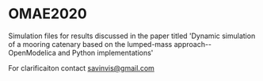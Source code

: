 # OMAE2020
Simulation files for results discussed in the paper titled 'Dynamic simulation of a mooring catenary based on the lumped-mass approach--OpenModelica and Python implementations'

For clarificaiton contact savinvis@gmail.com
